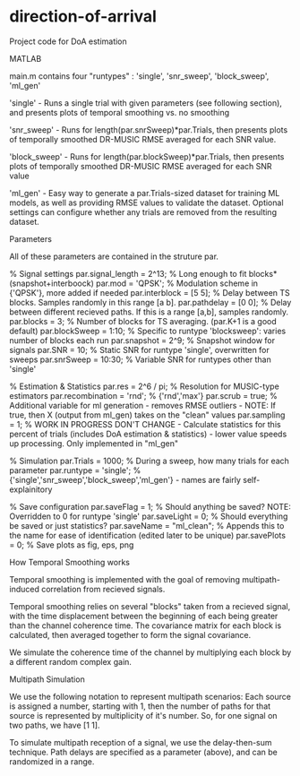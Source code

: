 # direction-of-arrival
Project code for DoA estimation


MATLAB

main.m contains four "runtypes" : 'single', 'snr_sweep', 'block_sweep', 'ml_gen'

'single' 	- Runs a single trial with given parameters (see following section), and presents plots of 
		temporal smoothing vs. no smoothing

'snr_sweep' 	- Runs for length(par.snrSweep)*par.Trials, then presents plots of temporally smoothed DR-MUSIC RMSE 
		averaged for each SNR value. 

'block_sweep' 	- Runs for length(par.blockSweep)*par.Trials, then presents plots of temporally smoothed DR-MUSIC RMSE
		averaged for each SNR value

'ml_gen' 	- Easy way to generate a par.Trials-sized dataset for training ML models, as well as providing RMSE 
		values to validate the dataset. Optional settings can configure whether any trials are removed from the 
		resulting dataset. 

Parameters

All of these parameters are contained in the struture par. 

% Signal settings
par.signal_length = 2^13;   % Long enough to fit blocks*(snapshot+interboock)
par.mod = 'QPSK';           % Modulation scheme in {'QPSK'}, more added if needed
par.interblock = [5 5];     % Delay between TS blocks. Samples randomly in this range [a b]. 
par.pathdelay = [0 0];      % Delay between different recieved paths. If this is a range [a,b], samples randomly. 
par.blocks = 3;             % Number of blocks for TS averaging. (par.K+1 is a good default)
par.blockSweep = 1:10;      % Specific to runtype 'blocksweep': varies number of blocks each run
par.snapshot = 2^9;         % Snapshot window for signals
par.SNR = 10;               % Static SNR for runtype 'single', overwritten for sweeps
par.snrSweep = 10:30;       % Variable SNR for runtypes other than 'single'

% Estimation & Statistics
par.res = 2^6 / pi;         % Resolution for MUSIC-type estimators
par.recombination = 'rnd';  % {'rnd','max'}
par.scrub = true;           % Additional variable for ml generation - removes RMSE outliers - NOTE: If true, then X (output from ml_gen) takes on the "clean" values
par.sampling = 1;           % WORK IN PROGRESS DON'T CHANGE - Calculate statistics for this percent of trials (includes DoA estimation & statistics) - lower value speeds up processing. Only implemented in "ml_gen"                   

% Simulation
par.Trials = 1000;          % During a sweep, how many trials for each parameter
par.runtype = 'single';     % {'single','snr_sweep','block_sweep','ml_gen'} - names are fairly self-explainitory

% Save configuration
par.saveFlag = 1;           % Should anything be saved? NOTE: Overridden to 0 for runtype 'single'
par.saveLight = 0;          % Should everything be saved or just statistics? 
par.saveName = "ml_clean";  % Appends this to the name for ease of identification (edited later to be unique)
par.savePlots = 0;          % Save plots as fig, eps, png


How Temporal Smoothing works

Temporal smoothing is implemented with the goal of removing multipath-induced correlation from recieved signals. 

Temporal smoothing relies on several "blocks" taken from a recieved signal, with the time displacement between the beginning of each
being greater than the channel coherence time. The covariance matrix for each block is calculated, then averaged together to form the 
signal covariance. 

We simulate the coherence time of the channel by multiplying each block by a different random complex gain. 


Multipath Simulation

We use the following notation to represent multipath scenarios: Each source is assigned a number, starting with 1, then the number of paths for that source is represented by multiplicity of it's number. So, for one signal on two paths, we have [1 1]. 

To simulate multipath reception of a signal, we use the delay-then-sum technique. Path delays are specified as a parameter (above), and can be randomized in a range. 